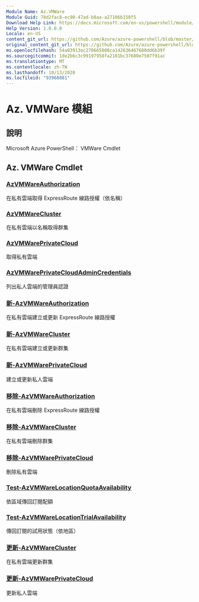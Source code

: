 ```yaml
---
Module Name: Az.VMWare
Module Guid: 78d2fac8-ec90-47ad-b8aa-a27106b158f5
Download Help Link: https://docs.microsoft.com/en-us/powershell/module/az.vmware
Help Version: 1.0.0.0
Locale: en-US
content_git_url: https://github.com/Azure/azure-powershell/blob/master/src/VMWare/help/Az.VMWare.md
original_content_git_url: https://github.com/Azure/azure-powershell/blob/master/src/VMWare/help/Az.VMWare.md
ms.openlocfilehash: 54a03913ec270665808ca142636467680dd6b39f
ms.sourcegitcommit: 1de2b6c3c99197958fa2101bc37680e7507f91ac
ms.translationtype: MT
ms.contentlocale: zh-TW
ms.lasthandoff: 10/13/2020
ms.locfileid: "93968881"
---
```

# Az. VMWare 模組
## 說明
Microsoft Azure PowerShell： VMWare Cmdlet

## Az. VMWare Cmdlet
### [AzVMWareAuthorization](Get-AzVMWareAuthorization.md)
在私有雲端取得 ExpressRoute 線路授權（依名稱）

### [AzVMWareCluster](Get-AzVMWareCluster.md)
在私有雲端以名稱取得群集

### [AzVMWarePrivateCloud](Get-AzVMWarePrivateCloud.md)
取得私有雲端

### [AzVMWarePrivateCloudAdminCredentials](Get-AzVMWarePrivateCloudAdminCredentials.md)
列出私人雲端的管理員認證

### [新-AzVMWareAuthorization](New-AzVMWareAuthorization.md)
在私有雲端建立或更新 ExpressRoute 線路授權

### [新-AzVMWareCluster](New-AzVMWareCluster.md)
在私有雲端建立或更新群集

### [新-AzVMWarePrivateCloud](New-AzVMWarePrivateCloud.md)
建立或更新私人雲端

### [移除-AzVMWareAuthorization](Remove-AzVMWareAuthorization.md)
在私有雲端刪除 ExpressRoute 線路授權

### [移除-AzVMWareCluster](Remove-AzVMWareCluster.md)
在私有雲端刪除群集

### [移除-AzVMWarePrivateCloud](Remove-AzVMWarePrivateCloud.md)
刪除私有雲端

### [Test-AzVMWareLocationQuotaAvailability](Test-AzVMWareLocationQuotaAvailability.md)
依區域傳回訂閱配額

### [Test-AzVMWareLocationTrialAvailability](Test-AzVMWareLocationTrialAvailability.md)
傳回訂閱的試用狀態（依地區）

### [更新-AzVMWareCluster](Update-AzVMWareCluster.md)
在私有雲端更新群集

### [更新-AzVMWarePrivateCloud](Update-AzVMWarePrivateCloud.md)
更新私人雲端

